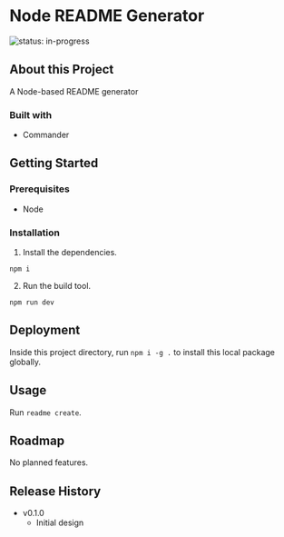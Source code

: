 # Node README Generator

![status: in-progress](https://img.shields.io/badge/status-in--progress-green)

## About this Project

A Node-based README generator

### Built with

- Commander

## Getting Started

### Prerequisites

- Node

### Installation

1. Install the dependencies.

```
npm i
```

2. Run the build tool.

```
npm run dev
```

## Deployment

Inside this project directory, run `npm i -g .` to install this local package globally.

## Usage

Run `readme create`.

## Roadmap

No planned features.

## Release History

- v0.1.0
  - Initial design
